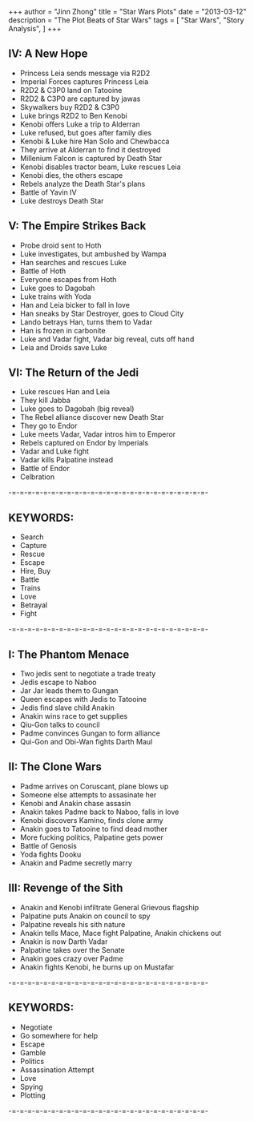 +++
author = "Jinn Zhong"
title = "Star Wars Plots"
date = "2013-03-12"
description = "The Plot Beats of Star Wars"
tags = [
    "Star Wars",
    "Story Analysis",
]
+++

## IV: A New Hope
- Princess Leia sends message via R2D2
- Imperial Forces captures Princess Leia
- R2D2 & C3P0 land on Tatooine
- R2D2 & C3P0 are captured by jawas
- Skywalkers buy R2D2 & C3P0
- Luke brings R2D2 to Ben Kenobi
- Kenobi offers Luke a trip to Alderran
- Luke refused, but goes after family dies
- Kenobi & Luke hire Han Solo and Chewbacca
- They arrive at Alderran to find it destroyed
- Millenium Falcon is captured by Death Star
- Kenobi disables tractor beam, Luke rescues Leia
- Kenobi dies, the others escape
- Rebels analyze the Death Star's plans
- Battle of Yavin IV
- Luke destroys Death Star

## V: The Empire Strikes Back
- Probe droid sent to Hoth
- Luke investigates, but ambushed by Wampa
- Han searches and rescues Luke
- Battle of Hoth
- Everyone escapes from Hoth
- Luke goes to Dagobah
- Luke trains with Yoda
- Han and Leia bicker to fall in love
- Han sneaks by Star Destroyer, goes to Cloud City
- Lando betrays Han, turns them to Vadar
- Han is frozen in carbonite
- Luke and Vadar fight, Vadar big reveal, cuts off hand
- Leia and Droids save Luke

## VI: The Return of the Jedi
- Luke rescues Han and Leia
- They kill Jabba
- Luke goes to Dagobah (big reveal)
- The Rebel alliance discover new Death Star
- They go to Endor
- Luke meets Vadar, Vadar intros him to Emperor
- Rebels captured on Endor by Imperials
- Vadar and Luke fight
- Vadar kills Palpatine instead
- Battle of Endor
- Celbration

-=-=-=-=-=-=-=-=-=-=-=-=-=-=-=-=-=-=-=-=-=-=-=-=-=-
## KEYWORDS:
* Search
* Capture
* Rescue
* Escape
* Hire, Buy
* Battle
* Trains
* Love
* Betrayal
* Fight
  
-=-=-=-=-=-=-=-=-=-=-=-=-=-=-=-=-=-=-=-=-=-=-=-=-=-

## I: The Phantom Menace
- Two jedis sent to negotiate a trade treaty
- Jedis escape to Naboo
- Jar Jar leads them to Gungan
- Queen escapes with Jedis to Tatooine
- Jedis find slave child Anakin
- Anakin wins race to get supplies
- Qiu-Gon talks to council
- Padme convinces Gungan to form alliance
- Qui-Gon and Obi-Wan fights Darth Maul

## II: The Clone Wars
- Padme arrives on Coruscant, plane blows up
- Someone else attempts to assasinate her
- Kenobi and Anakin chase assasin
- Anakin takes Padme back to Naboo, falls in love
- Kenobi discovers Kamino, finds clone army
- Anakin goes to Tatooine to find dead mother
- More fucking politics, Palpatine gets power
- Battle of Genosis
- Yoda fights Dooku
- Anakin and Padme secretly marry

## III: Revenge of the Sith
- Anakin and Kenobi infiltrate General Grievous flagship
- Palpatine puts Anakin on council to spy
- Palpatine reveals his sith nature
- Anakin tells Mace, Mace fight Palpatine, Anakin chickens out
- Anakin is now Darth Vadar
- Palpatine takes over the Senate
- Anakin goes crazy over Padme
- Anakin fights Kenobi, he burns up on Mustafar

-=-=-=-=-=-=-=-=-=-=-=-=-=-=-=-=-=-=-=-=-=-=-=-=-=-
## KEYWORDS:
- Negotiate
- Go somewhere for help
- Escape
- Gamble
- Politics
- Assassination Attempt
- Love
- Spying
- Plotting
  
-=-=-=-=-=-=-=-=-=-=-=-=-=-=-=-=-=-=-=-=-=-=-=-=-=-

